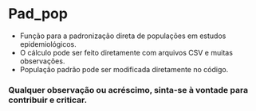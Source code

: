 # Pad_pop
- Função para a padronização direta de populações em estudos epidemiológicos.
- O cálculo pode ser feito diretamente com arquivos CSV e muitas observações.
- População padrão pode ser modificada diretamente no código.

### Qualquer observação ou acréscimo, sinta-se à vontade para contribuir e criticar.

